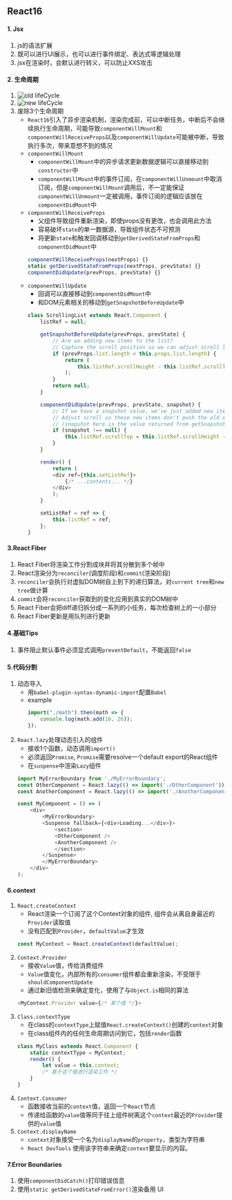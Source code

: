 ## React16
#### 1. Jsx
1. js的语法扩展
2. 既可以进行UI展示，也可以进行事件绑定、表达式等逻辑处理
3. jsx在渲染时，会默认进行转义，可以防止XXS攻击
#### 2. 生命周期
1. ![old lifeCycle](https://github.com/bearnew/picture/blob/master/mardown/2020/React/lifeCycle_before.jpg?raw=true)
1. ![new lifeCycle](https://github.com/bearnew/picture/blob/master/mardown/2020/React/lifeCycle.jpg?raw=true)
2. 废除3个生命周期
    * `React16`引入了异步渲染机制，渲染完成前，可以中断任务，中断后不会继续执行生命周期，可能导致`componentWillMount`和`componentWillReceiveProps`以及`componentWillUpdate`可能被中断，导致执行多次，带来意想不到的情况
    * `componentWillMount`
        * `componentWillMount`中的异步请求更新数据逻辑可以直接移动到`constructor`中
        * `componentWillMount`中的事件订阅，在`componentWillUnmount`中取消订阅，但是`componentWillMount`调用后，不一定能保证`componentWillUnmount`一定被调用，事件订阅的逻辑应该放在
        `componentDidMount`中
    * `componentWillReceiveProps`
        * 父组件导致组件重新渲染，即使props没有更改，也会调用此方法
        * 容易破坏`state`的单一数据源，导致组件状态不可预测
        * 将更新`state`和触发回调移动到`getDerivedStateFromProps`和`componentDidMount`中
        ```js
        componentWillReceiveProps(nextProps) {}
        static getDerivedStateFromProps(nextProps, prevState) {}
        componentDidUpdate(prevProps, prevState) {}
        ```
    * `componentWillUpdate`
        * 回调可以直接移动到`componentDidMount`中
        * 和DOM元素相关的移动到`getSnapshotBeforeUpdate`中
        ```js
        class ScrollingList extends React.Component {
            listRef = null;

            getSnapshotBeforeUpdate(prevProps, prevState) {
                // Are we adding new items to the list?
                // Capture the scroll position so we can adjust scroll later.
                if (prevProps.list.length < this.props.list.length) {
                    return (
                        this.listRef.scrollHeight - this.listRef.scrollTop
                    );
                }
                return null;
            }

            componentDidUpdate(prevProps, prevState, snapshot) {
                // If we have a snapshot value, we've just added new items.
                // Adjust scroll so these new items don't push the old ones out of view.
                // (snapshot here is the value returned from getSnapshotBeforeUpdate)
                if (snapshot !== null) {
                    this.listRef.scrollTop = this.listRef.scrollHeight - snapshot;
                }
            }

            render() {
                return (
                <div ref={this.setListRef}>
                    {/* ...contents... */}
                </div>
                );
            }

            setListRef = ref => {
                this.listRef = ref;
            };
        }
        ```
#### 3.React Fiber
1. React Fiber将渲染工作分割成块并将其分散到多个帧中
2. React渲染分为`reconciler`(调度阶段)和`commit`(渲染阶段)
3. `reconciler`会执行对虚拟DOM树自上到下的递归算法，对`current tree`和`new tree`做计算
4. `commit`会将`reconciler`获取到的变化应用到真实的DOM树中
5. React Fiber会把diff递归拆分成一系列的小任务，每次检查树上的一小部分
6. React Fiber更新是用队列进行更新
#### 4.基础Tips
1. 事件阻止默认事件必须显式调用`preventDefault`，不能返回`false`
#### 5.代码分割
1. 动态导入
    * 用`babel-plugin-syntax-dynamic-import`配置`Babel`
    * example
        ```js
        import("./math").then(math => {
            console.log(math.add(16, 26));
        });
        ``` 
2. `React.lazy`处理动态引入的组件
    * 接收1个函数，动态调用`import()`
    * 必须返回`Promise`, `Promise`需要resolve一个default export的React组件
    * 在`suspense`中渲染`Lazy`组件
    ```js
    import MyErrorBoundary from './MyErrorBoundary';
    const OtherComponent = React.lazy(() => import('./OtherComponent'));
    const AnotherComponent = React.lazy(() => import('./AnotherComponent'));

    const MyComponent = () => (
        <div>
            <MyErrorBoundary>
            <Suspense fallback={<div>Loading...</div>}>
                <section>
                <OtherComponent />
                <AnotherComponent />
                </section>
            </Suspense>
            </MyErrorBoundary>
        </div>
    );
    ``` 
#### 6.context
1. `React.createContext`
    * React渲染一个订阅了这个Context对象的组件, 组件会从离自身最近的`Provider`读取值
    * 没有匹配到`Provider`，`defaultValue`才生效
    ```js
    const MyContext = React.createContext(defaultValue);
    ```  
2. `Context.Provider`
    * 接收`Value`值，传给消费组件
    * `Value`值变化，内部所有的`consumer`组件都会重新渲染，不受限于`shouldComponentUpdate`
    * 通过新旧值检测来确定变化，使用了与`Object.is`相同的算法
    ```js
    <MyContext.Provider value={/* 某个值 */}>
    ```
3. `Class.contextType`
    * 在class的`contextType`上赋值`React.createContext()`创建的`context`对象
    * 在class组件内的任何生命周期访问到它，包括`render`函数
    ```js
    class MyClass extends React.Component {
        static contextType = MyContext;
        render() {
            let value = this.context;
            /* 基于这个值进行渲染工作 */
        }
    }
    ``` 
4. `Context.Consumer`
    * 函数接收当前的`context`值，返回一个`React`节点
    * 传递给函数的`value`值等同于往上组件树离这个`context`最近的`Provider`提供的`value`值
5. `Context.displayName`
    * `context`对象接受一个名为`displayName`的`property`，类型为字符串
    * `React DevTools` 使用该字符串来确定`context`要显示的内容。
#### 7.Error Boundaries
1. 使用`componentDidCatch()`打印错误信息
2. 使用`static getDerivedStateFromError()`渲染备用 UI